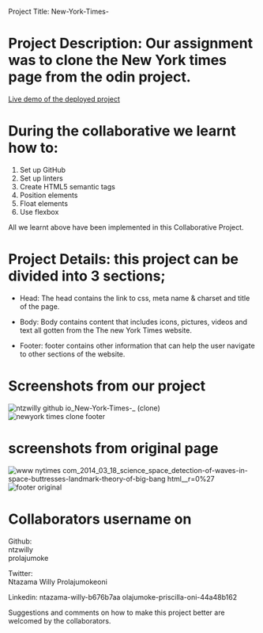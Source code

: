 Project Title: New-York-Times-

# Project Description: Our assignment was to clone the New York times page from the odin project.
[Live demo of the deployed project](https://ntzwilly.github.io/New-York-Times-/)
# During the collaborative we learnt how to:
 1. Set up GitHub
 2. Set up linters 
 3. Create HTML5 semantic tags
 4. Position elements
 5. Float elements
 6. Use flexbox 
 
 All we learnt above have been implemented in this Collaborative Project.
 
 # Project Details: this project can be divided into 3 sections;
- Head: The head contains the link to css, meta name & charset and title of the page.

- Body: Body contains  content that includes icons, pictures, videos and text all gotten from the The new York Times website.

- Footer: footer contains other information that can help the user navigate to other sections of the website. 
# Screenshots from our project
![ntzwilly github io_New-York-Times-_ (clone)](https://user-images.githubusercontent.com/69638013/104735204-99d07b80-5741-11eb-8581-a9fa7814d890.png)
![newyork times clone footer](https://user-images.githubusercontent.com/69638013/104735643-1cf1d180-5742-11eb-8fab-ee8cc4bf5855.png)


# screenshots from original page 
![www nytimes com_2014_03_18_science_space_detection-of-waves-in-space-buttresses-landmark-theory-of-big-bang html__r=0%27](https://user-images.githubusercontent.com/69638013/104735931-85d94980-5742-11eb-902e-d66730ac3354.png)
![footer original](https://user-images.githubusercontent.com/69638013/104735941-87a30d00-5742-11eb-9d1c-6faefe821e03.png)



# Collaborators username on
Github:                    
ntzwilly             
prolajumoke           


Twitter:  
Ntazama Willy 
Prolajumokeoni 

Linkedin:
ntazama-willy-b676b7aa
olajumoke-priscilla-oni-44a48b162

Suggestions and comments on how to make this project better are welcomed by the collaborators.
